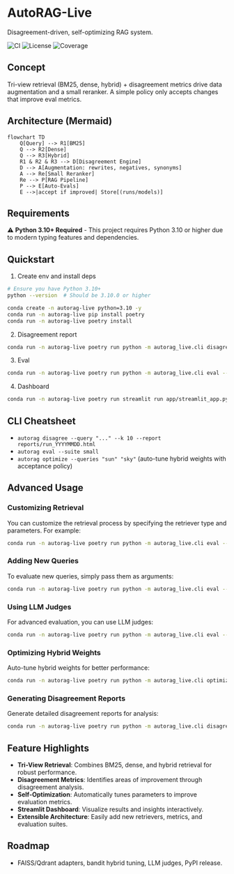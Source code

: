 # AutoRAG-Live

Disagreement-driven, self-optimizing RAG system.

![CI](https://img.shields.io/github/actions/workflow/status/rajatsainju2025/autorag-live/ci.yml?branch=main)
![License](https://img.shields.io/badge/license-MIT-green)
![Coverage](https://img.shields.io/endpoint?url=https://gist.githubusercontent.com/rajatsainju2025/autorag-live-coverage/raw/coverage.json)

## Concept
Tri-view retrieval (BM25, dense, hybrid) + disagreement metrics drive data augmentation and a small reranker. A simple policy only accepts changes that improve eval metrics.

## Architecture (Mermaid)
```mermaid
flowchart TD
	Q[Query] --> R1[BM25]
	Q --> R2[Dense]
	Q --> R3[Hybrid]
	R1 & R2 & R3 --> D[Disagreement Engine]
	D --> A[Augmentation: rewrites, negatives, synonyms]
	A --> Re[Small Reranker]
	Re --> P[RAG Pipeline]
	P --> E[Auto-Evals]
	E -->|accept if improved| Store[(runs/models)]
```

## Requirements

⚠️ **Python 3.10+ Required** - This project requires Python 3.10 or higher due to modern typing features and dependencies.

## Quickstart
1. Create env and install deps
```bash
# Ensure you have Python 3.10+
python --version  # Should be 3.10.0 or higher

conda create -n autorag-live python=3.10 -y
conda run -n autorag-live pip install poetry
conda run -n autorag-live poetry install
```
2. Disagreement report
```bash
conda run -n autorag-live poetry run python -m autorag_live.cli disagree --query "the sun"
```
3. Eval
```bash
conda run -n autorag-live poetry run python -m autorag_live.cli eval --suite small
```
4. Dashboard
```bash
conda run -n autorag-live poetry run streamlit run app/streamlit_app.py
```

## CLI Cheatsheet
- `autorag disagree --query "..." --k 10 --report reports/run_YYYYMMDD.html`
- `autorag eval --suite small`
- `autorag optimize --queries "sun" "sky"` (auto-tune hybrid weights with acceptance policy)

## Advanced Usage

### Customizing Retrieval
You can customize the retrieval process by specifying the retriever type and parameters. For example:
```bash
conda run -n autorag-live poetry run python -m autorag_live.cli eval --suite small --retriever dense --top_k 5
```

### Adding New Queries
To evaluate new queries, simply pass them as arguments:
```bash
conda run -n autorag-live poetry run python -m autorag_live.cli eval --suite small --queries "What is AI?" "Explain deep learning."
```

### Using LLM Judges
For advanced evaluation, you can use LLM judges:
```bash
conda run -n autorag-live poetry run python -m autorag_live.cli eval --suite small --judge openai
```

### Optimizing Hybrid Weights
Auto-tune hybrid weights for better performance:
```bash
conda run -n autorag-live poetry run python -m autorag_live.cli optimize --queries "sun" "sky"
```

### Generating Disagreement Reports
Generate detailed disagreement reports for analysis:
```bash
conda run -n autorag-live poetry run python -m autorag_live.cli disagree --query "the sun" --report reports/disagreement.html
```

## Feature Highlights
- **Tri-View Retrieval**: Combines BM25, dense, and hybrid retrieval for robust performance.
- **Disagreement Metrics**: Identifies areas of improvement through disagreement analysis.
- **Self-Optimization**: Automatically tunes parameters to improve evaluation metrics.
- **Streamlit Dashboard**: Visualize results and insights interactively.
- **Extensible Architecture**: Easily add new retrievers, metrics, and evaluation suites.

## Roadmap
- FAISS/Qdrant adapters, bandit hybrid tuning, LLM judges, PyPI release.
